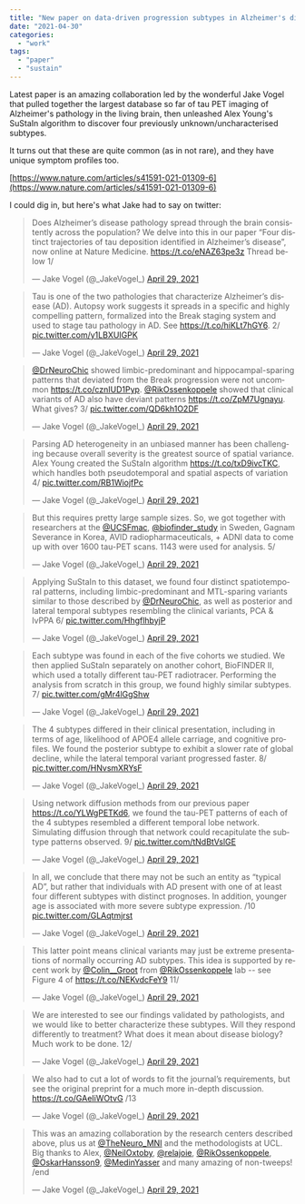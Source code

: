```yaml
---
title: "New paper on data-driven progression subtypes in Alzheimer's disease"
date: "2021-04-30"
categories: 
  - "work"
tags: 
  - "paper"
  - "sustain"
---
```


Latest paper is an amazing collaboration led by the wonderful Jake Vogel that pulled together the largest database so far of tau PET imaging of Alzheimer's pathology in the living brain, then unleashed Alex Young's SuStaIn algorithm to discover four previously unknown/uncharacterised subtypes.

It turns out that these are quite common (as in not rare), and they have unique symptom profiles too.

[https://www.nature.com/articles/s41591-021-01309-6](https://www.nature.com/articles/s41591-021-01309-6)

I could dig in, but here's what Jake had to say on twitter:

<blockquote class="twitter-tweet" data-theme="light"><p lang="en" dir="ltr">Does Alzheimer’s disease pathology spread through the brain consistently across the population? We delve into this in our paper “Four distinct trajectories of tau deposition identified in Alzheimer’s disease”, now online at Nature Medicine. <a href="https://t.co/eNAZ63pe3z">https://t.co/eNAZ63pe3z</a> Thread below 1/</p>— Jake Vogel (@_JakeVogel_) <a href="https://twitter.com/_JakeVogel_/status/1387813931020869632?ref_src=twsrc%5Etfw">April 29, 2021</a></blockquote>
<script async src="https://platform.twitter.com/widgets.js" charset="utf-8"></script>

<blockquote class="twitter-tweet" data-theme="light"><p lang="en" dir="ltr">Tau is one of the two pathologies that characterize Alzheimer’s disease (AD). Autopsy work suggests it spreads in a specific and highly compelling pattern, formalized into the Break staging system and used to stage tau pathology in AD. See <a href="https://t.co/hiKLt7hGY6">https://t.co/hiKLt7hGY6</a>. 2/ <a href="https://t.co/y1LBXUIGPK">pic.twitter.com/y1LBXUIGPK</a></p>— Jake Vogel (@_JakeVogel_) <a href="https://twitter.com/_JakeVogel_/status/1387813934321872898?ref_src=twsrc%5Etfw">April 29, 2021</a></blockquote>
<script async src="https://platform.twitter.com/widgets.js" charset="utf-8"></script>

<blockquote class="twitter-tweet" data-theme="light"><p lang="en" dir="ltr"><a href="https://twitter.com/DrNeuroChic?ref_src=twsrc%5Etfw">@DrNeuroChic</a> showed limbic-predominant and hippocampal-sparing patterns that deviated from the Break progression were not uncommon <a href="https://t.co/cznIUD1Pyp">https://t.co/cznIUD1Pyp</a>. <a href="https://twitter.com/RikOssenkoppele?ref_src=twsrc%5Etfw">@RikOssenkoppele</a> showed that clinical variants of AD also have deviant patterns <a href="https://t.co/ZpM7Ugnayu">https://t.co/ZpM7Ugnayu</a>. What gives? 3/ <a href="https://t.co/QD6kh1O2DF">pic.twitter.com/QD6kh1O2DF</a></p>— Jake Vogel (@_JakeVogel_) <a href="https://twitter.com/_JakeVogel_/status/1387813938226675712?ref_src=twsrc%5Etfw">April 29, 2021</a></blockquote>
<script async src="https://platform.twitter.com/widgets.js" charset="utf-8"></script>

<blockquote class="twitter-tweet" data-theme="light"><p lang="en" dir="ltr">Parsing AD heterogeneity in an unbiased manner has been challenging because overall severity is the greatest source of spatial variance. Alex Young created the SuStaIn algorithm <a href="https://t.co/txD9ivcTKC">https://t.co/txD9ivcTKC</a>, which handles both pseudotemporal and spatial aspects of variation 4/ <a href="https://t.co/RB1WiojfPc">pic.twitter.com/RB1WiojfPc</a></p>— Jake Vogel (@_JakeVogel_) <a href="https://twitter.com/_JakeVogel_/status/1387813942395916290?ref_src=twsrc%5Etfw">April 29, 2021</a></blockquote>
<script async src="https://platform.twitter.com/widgets.js" charset="utf-8"></script>

<blockquote class="twitter-tweet" data-theme="light"><p lang="en" dir="ltr">But this requires pretty large sample sizes. So, we got together with researchers at the <a href="https://twitter.com/UCSFmac?ref_src=twsrc%5Etfw">@UCSFmac</a>, <a href="https://twitter.com/biofinder_study?ref_src=twsrc%5Etfw">@biofinder_study</a> in Sweden, Gagnam Severance in Korea, AVID radiopharmaceuticals, + ADNI data to come up with over 1600 tau-PET scans. 1143 were used for analysis. 5/</p>— Jake Vogel (@_JakeVogel_) <a href="https://twitter.com/_JakeVogel_/status/1387813944186785798?ref_src=twsrc%5Etfw">April 29, 2021</a></blockquote>
<script async src="https://platform.twitter.com/widgets.js" charset="utf-8"></script>

<blockquote class="twitter-tweet" data-theme="light"><p lang="en" dir="ltr">Applying SuStaIn to this dataset, we found four distinct spatiotemporal patterns, including limbic-predominant and MTL-sparing variants similar to those described by <a href="https://twitter.com/DrNeuroChic?ref_src=twsrc%5Etfw">@DrNeuroChic</a>, as well as posterior and lateral temporal subtypes resembling the clinical variants, PCA &amp; lvPPA 6/ <a href="https://t.co/HhgflhbyjP">pic.twitter.com/HhgflhbyjP</a></p>— Jake Vogel (@_JakeVogel_) <a href="https://twitter.com/_JakeVogel_/status/1387813951136731137?ref_src=twsrc%5Etfw">April 29, 2021</a></blockquote>
<script async src="https://platform.twitter.com/widgets.js" charset="utf-8"></script>

<blockquote class="twitter-tweet" data-theme="light"><p lang="en" dir="ltr">Each subtype was found in each of the five cohorts we studied. We then applied SuStaIn separately on another cohort, BioFINDER II, which used a totally different tau-PET radiotracer. Performing the analysis from scratch in this group, we found highly similar subtypes. 7/ <a href="https://t.co/gMr4lGgShw">pic.twitter.com/gMr4lGgShw</a></p>— Jake Vogel (@_JakeVogel_) <a href="https://twitter.com/_JakeVogel_/status/1387813960016179200?ref_src=twsrc%5Etfw">April 29, 2021</a></blockquote>
<script async src="https://platform.twitter.com/widgets.js" charset="utf-8"></script>

<blockquote class="twitter-tweet" data-theme="light"><p lang="en" dir="ltr">The 4 subtypes differed in their clinical presentation, including in terms of age, likelihood of APOE4 allele carriage, and cognitive profiles. We found the posterior subtype to exhibit a slower rate of global decline, while the lateral temporal variant progressed faster. 8/ <a href="https://t.co/HNvsmXRYsF">pic.twitter.com/HNvsmXRYsF</a></p>— Jake Vogel (@_JakeVogel_) <a href="https://twitter.com/_JakeVogel_/status/1387813967016435722?ref_src=twsrc%5Etfw">April 29, 2021</a></blockquote>
<script async src="https://platform.twitter.com/widgets.js" charset="utf-8"></script>

<blockquote class="twitter-tweet" data-theme="light"><p lang="en" dir="ltr">Using network diffusion methods from our previous paper <a href="https://t.co/YLWgPETKd6">https://t.co/YLWgPETKd6</a>, we found the tau-PET patterns of each of the 4 subtypes resembled a different temporal lobe network. Simulating diffusion through that network could recapitulate the subtype patterns observed. 9/ <a href="https://t.co/tNdBtVslGE">pic.twitter.com/tNdBtVslGE</a></p>— Jake Vogel (@_JakeVogel_) <a href="https://twitter.com/_JakeVogel_/status/1387813973882462210?ref_src=twsrc%5Etfw">April 29, 2021</a></blockquote>
<script async src="https://platform.twitter.com/widgets.js" charset="utf-8"></script>

<blockquote class="twitter-tweet" data-theme="light"><p lang="en" dir="ltr">In all, we conclude that there may not be such an entity as “typical AD”, but rather that individuals with AD present with one of at least four different subtypes with distinct prognoses. In addition, younger age is associated with more severe subtype expression. /10 <a href="https://t.co/GLAqtmjrst">pic.twitter.com/GLAqtmjrst</a></p>— Jake Vogel (@_JakeVogel_) <a href="https://twitter.com/_JakeVogel_/status/1387813979171528710?ref_src=twsrc%5Etfw">April 29, 2021</a></blockquote>
<script async src="https://platform.twitter.com/widgets.js" charset="utf-8"></script>

<blockquote class="twitter-tweet" data-theme="light"><p lang="en" dir="ltr">This latter point means clinical variants may just be extreme presentations of normally occurring AD subtypes. This idea is supported by recent work by <a href="https://twitter.com/Colin__Groot?ref_src=twsrc%5Etfw">@Colin__Groot</a> from <a href="https://twitter.com/RikOssenkoppele?ref_src=twsrc%5Etfw">@RikOssenkoppele</a> lab -- see Figure 4 of <a href="https://t.co/NEKvdcFeY9">https://t.co/NEKvdcFeY9</a> 11/</p>— Jake Vogel (@_JakeVogel_) <a href="https://twitter.com/_JakeVogel_/status/1387813981331542019?ref_src=twsrc%5Etfw">April 29, 2021</a></blockquote>
<script async src="https://platform.twitter.com/widgets.js" charset="utf-8"></script>

<blockquote class="twitter-tweet" data-theme="light"><p lang="en" dir="ltr">We are interested to see our findings validated by pathologists, and we would like to better characterize these subtypes. Will they respond differently to treatment? What does it mean about disease biology? Much work to be done. 12/</p>— Jake Vogel (@_JakeVogel_) <a href="https://twitter.com/_JakeVogel_/status/1387813982556274691?ref_src=twsrc%5Etfw">April 29, 2021</a></blockquote>
<script async src="https://platform.twitter.com/widgets.js" charset="utf-8"></script>

<blockquote class="twitter-tweet" data-theme="light"><p lang="en" dir="ltr">We also had to cut a lot of words to fit the journal’s requirements, but see the original preprint for a much more in-depth discussion. <a href="https://t.co/GAeIiWOtvG">https://t.co/GAeIiWOtvG</a> /13</p>— Jake Vogel (@_JakeVogel_) <a href="https://twitter.com/_JakeVogel_/status/1387813983688798211?ref_src=twsrc%5Etfw">April 29, 2021</a></blockquote>
<script async src="https://platform.twitter.com/widgets.js" charset="utf-8"></script>

<blockquote class="twitter-tweet" data-theme="light"><p lang="en" dir="ltr">This was an amazing collaboration by the research centers described above, plus us at <a href="https://twitter.com/TheNeuro_MNI?ref_src=twsrc%5Etfw">@TheNeuro_MNI</a> and the methodologists at UCL. Big thanks to Alex, <a href="https://twitter.com/NeilOxtoby?ref_src=twsrc%5Etfw">@NeilOxtoby</a>, <a href="https://twitter.com/relajoie?ref_src=twsrc%5Etfw">@relajoie</a>, <a href="https://twitter.com/RikOssenkoppele?ref_src=twsrc%5Etfw">@RikOssenkoppele</a>, <a href="https://twitter.com/OskarHansson9?ref_src=twsrc%5Etfw">@OskarHansson9</a>, <a href="https://twitter.com/MedinYasser?ref_src=twsrc%5Etfw">@MedinYasser</a> and many amazing of non-tweeps! /end</p>— Jake Vogel (@_JakeVogel_) <a href="https://twitter.com/_JakeVogel_/status/1387813984980635650?ref_src=twsrc%5Etfw">April 29, 2021</a></blockquote>
<script async src="https://platform.twitter.com/widgets.js" charset="utf-8"></script>
